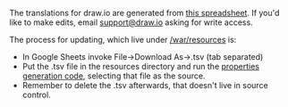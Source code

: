 The translations for draw.io are generated from [this spreadsheet](https://docs.google.com/spreadsheets/d/1FoYdyEraEQuWofzbYCDPKN7EdKgS_2ZrsDrOA8scgwQ). If you'd like to make edits, email support@draw.io asking for write access.

The process for updating, which live under [/war/resources](https://github.com/jgraph/draw.io/tree/master/war/resources) is:

- In Google Sheets invoke File->Download As->.tsv (tab separated)
- Put the .tsv file in the resources directory and run the [properties generation code](https://github.com/jgraph/draw.io/blob/master/etc/build/PropGen.java), selecting that file as the source.
- Remember to delete the .tsv afterwards, that doesn't live in source control.